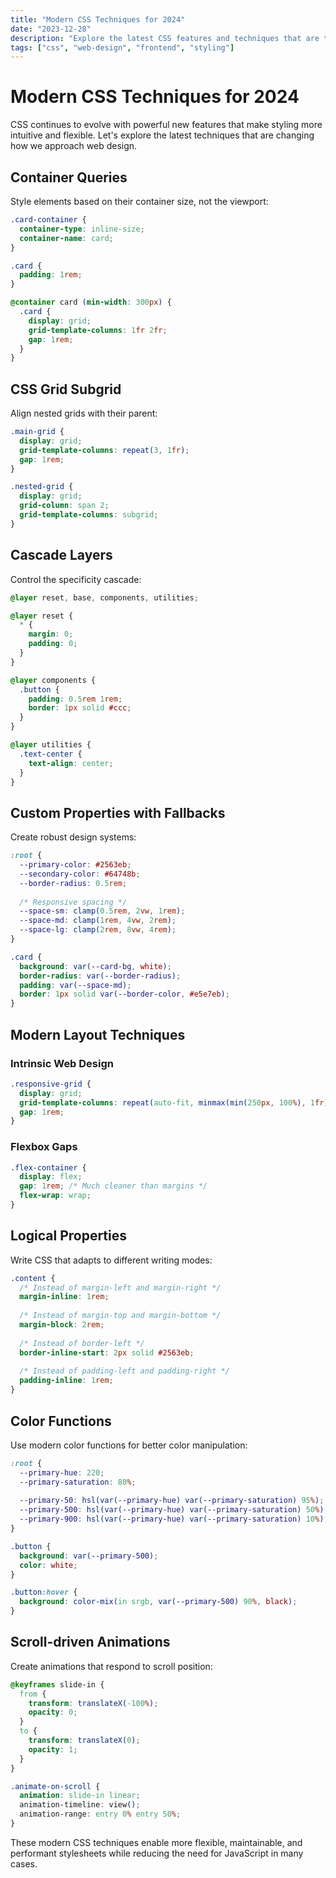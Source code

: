 ```yaml
---
title: "Modern CSS Techniques for 2024"
date: "2023-12-28"
description: "Explore the latest CSS features and techniques that are transforming web design."
tags: ["css", "web-design", "frontend", "styling"]
---
```


# Modern CSS Techniques for 2024

CSS continues to evolve with powerful new features that make styling more intuitive and flexible. Let's explore the latest techniques that are changing how we approach web design.

## Container Queries

Style elements based on their container size, not the viewport:

```css
.card-container {
  container-type: inline-size;
  container-name: card;
}

.card {
  padding: 1rem;
}

@container card (min-width: 300px) {
  .card {
    display: grid;
    grid-template-columns: 1fr 2fr;
    gap: 1rem;
  }
}
```

## CSS Grid Subgrid

Align nested grids with their parent:

```css
.main-grid {
  display: grid;
  grid-template-columns: repeat(3, 1fr);
  gap: 1rem;
}

.nested-grid {
  display: grid;
  grid-column: span 2;
  grid-template-columns: subgrid;
}
```

## Cascade Layers

Control the specificity cascade:

```css
@layer reset, base, components, utilities;

@layer reset {
  * {
    margin: 0;
    padding: 0;
  }
}

@layer components {
  .button {
    padding: 0.5rem 1rem;
    border: 1px solid #ccc;
  }
}

@layer utilities {
  .text-center {
    text-align: center;
  }
}
```

## Custom Properties with Fallbacks

Create robust design systems:

```css
:root {
  --primary-color: #2563eb;
  --secondary-color: #64748b;
  --border-radius: 0.5rem;
  
  /* Responsive spacing */
  --space-sm: clamp(0.5rem, 2vw, 1rem);
  --space-md: clamp(1rem, 4vw, 2rem);
  --space-lg: clamp(2rem, 8vw, 4rem);
}

.card {
  background: var(--card-bg, white);
  border-radius: var(--border-radius);
  padding: var(--space-md);
  border: 1px solid var(--border-color, #e5e7eb);
}
```

## Modern Layout Techniques

### Intrinsic Web Design

```css
.responsive-grid {
  display: grid;
  grid-template-columns: repeat(auto-fit, minmax(min(250px, 100%), 1fr));
  gap: 1rem;
}
```

### Flexbox Gaps

```css
.flex-container {
  display: flex;
  gap: 1rem; /* Much cleaner than margins */
  flex-wrap: wrap;
}
```

## Logical Properties

Write CSS that adapts to different writing modes:

```css
.content {
  /* Instead of margin-left and margin-right */
  margin-inline: 1rem;
  
  /* Instead of margin-top and margin-bottom */
  margin-block: 2rem;
  
  /* Instead of border-left */
  border-inline-start: 2px solid #2563eb;
  
  /* Instead of padding-left and padding-right */
  padding-inline: 1rem;
}
```

## Color Functions

Use modern color functions for better color manipulation:

```css
:root {
  --primary-hue: 220;
  --primary-saturation: 80%;
  
  --primary-50: hsl(var(--primary-hue) var(--primary-saturation) 95%);
  --primary-500: hsl(var(--primary-hue) var(--primary-saturation) 50%);
  --primary-900: hsl(var(--primary-hue) var(--primary-saturation) 10%);
}

.button {
  background: var(--primary-500);
  color: white;
}

.button:hover {
  background: color-mix(in srgb, var(--primary-500) 90%, black);
}
```

## Scroll-driven Animations

Create animations that respond to scroll position:

```css
@keyframes slide-in {
  from {
    transform: translateX(-100%);
    opacity: 0;
  }
  to {
    transform: translateX(0);
    opacity: 1;
  }
}

.animate-on-scroll {
  animation: slide-in linear;
  animation-timeline: view();
  animation-range: entry 0% entry 50%;
}
```

These modern CSS techniques enable more flexible, maintainable, and performant stylesheets while reducing the need for JavaScript in many cases.
